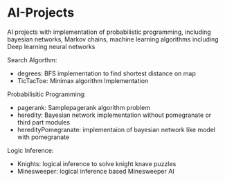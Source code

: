 # AI-Projects
AI projects with implementation of probabilistic programming, including bayesian networks, Markov chains, 
machine learning algorithms including Deep learning neural networks

Search Algorthm:
* degrees: BFS implementation to find shortest distance on map
* TicTacToe: Minimax algorithm Implementation

Probabilisitic Programming:
* pagerank: Samplepagerank algorithm problem
* heredity: Bayesian network implementation without pomegranate or third part modules
* heredityPomegranate: implementaion of bayesian network like model with pomegranate

Logic Inference:
* Knights: logical inference to solve knight knave puzzles
* Minesweeper: logical inference based Minesweeper AI

